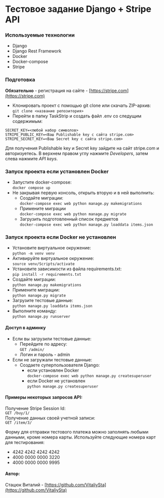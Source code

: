 # Тестовое задание Django + Stripe API 

### Используемые технологии
- Django
- Django Rest Framework
- Docker
- Docker-compose
- Stripe

### Подготовка
**Обязательно** - регистрация на сайте - [https://stripe.com](https://stripe.com)  
- Клонировать проект с помощью git clone или скачать ZIP-архив:  
``` git clone <название репозитория> ```
- Перейти в папку TaskStrip и создать файл .env со следущим содержимым:
```
SECRET_KEY=<любой набор символов>
STRIPE_PUBLIC_KEY=<Ваш Publishable key с сайта stripe.com>
STRIPE_SECRET_KEY=<Ваш Secret key с сайта stripe.com>
```
Для получения Publishable key и Secret key зайдите на сайт stripe.com и авторизуетесь.
В верхнем правом углу нажмите *Developers*, затем слева нажмите *API keys*.

### Запуск проекта если установлен Docker  
- Запустите docker-compose:   
``` docker compose up ```  
- Не закрывая первую консоль, открыть вторую и в ней выполнить:
  - Создайте миграции:    
  ``` docker-compose exec web python manage.py makemigrations ```
  - Примените миграции   
  ``` docker-compose exec web python manage.py migrate ```
  - Загрузить подготовленный список предметов  
  ``` docker-compose exec web python manage.py loaddata items.json ```

### Запуск проекта если Docker не установлен
- Установите виртуальное окружение:  
``` python -m venv venv ```  
- Активируйте виртуальное окружение:     
``` source venv/Scripts/activate ``` 
- Установите зависимости из файла requirements.txt:   
``` pip install -r requirements.txt ```
- Создайте миграции:    
``` python manage.py makemigrations ```
- Примените миграции:   
``` python manage.py migrate ```
- Загрузите тестовые данные:  
``` python manage.py loaddata items.json ```
- Выполните команду:   
``` python manage.py runserver ``` 

#### Доступ в админку
- Если вы загрузили тестовые данные:
  - Перейдите по адресу:        
    ``` GET /admin/ ``` 
  - Логин и пароль - admin
- Если не загружали тестовые данные:
  - Создаете суперпользователя Django:  
    - если установлен Docker  
    ``` docker-compose exec web python manage.py createsuperuser ```
    - если Docker не установлен  
    ``` python manage.py createsuperuser ```

#### Примеры некоторых запросов API:
Получение Stripe Session Id:  
``` GET /buy/1/ ```  
Получение данных своей учетной записи:  
``` GET /item/3/ ```  

Форму для отправки тестового платежа можно заполнять любыми данными, кроме номера карты.
Используйте следующие номера карт для тестирования:
- 4242 4242 4242 4242
- 4000 0000 0000 3220
- 4000 0000 0000 9995


#### Автор:
Стацюк Виталий - [https://github.com/VitaliySta](https://github.com/VitaliySta)
